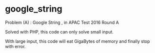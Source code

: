 # google_string
Problem (A) : Google String , in APAC Test 2016 Round A


Solved with PHP, this code can only solve small input.

With large input, this code will eat GigaBytes of memory and finally stop with error.


